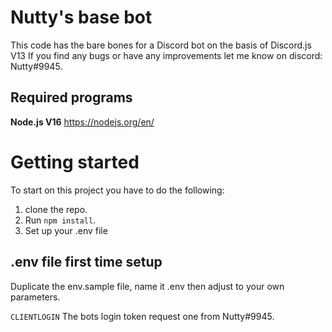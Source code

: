 # Nutty's base bot
This code has the bare bones for a Discord bot on the basis of Discord.js V13
If you find any bugs or have any improvements let me know on discord: Nutty#9945.

## Required programs

**Node.js V16**
https://nodejs.org/en/

# Getting started
To start on this project you have to do the following:
1. clone the repo.
2. Run `npm install`.
3. Set up your .env file

## .env file first time setup
Duplicate the env.sample file, name it .env then adjust to your own parameters.

`CLIENTLOGIN` The bots login token request one from Nutty#9945.
